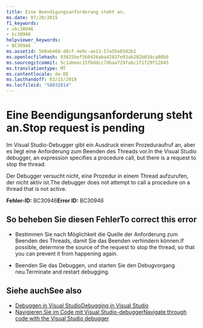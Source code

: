 ```yaml
---
title: Eine Beendigungsanforderung steht an.
ms.date: 07/20/2015
f1_keywords:
- vbc30946
- bc30946
helpviewer_keywords:
- BC30946
ms.assetid: 560ab468-d8cf-4e9c-ae13-57a55e83d2b1
ms.openlocfilehash: 93025bef560426aba42837e93ab282b034ca88b6
ms.sourcegitcommit: 5c1abeec15fbddcc7dbaa729fabc1f1f29f12045
ms.translationtype: MT
ms.contentlocale: de-DE
ms.lasthandoff: 03/15/2019
ms.locfileid: "58032814"
---
```

# <a name="stop-request-is-pending"></a><span data-ttu-id="9e096-102">Eine Beendigungsanforderung steht an.</span><span class="sxs-lookup"><span data-stu-id="9e096-102">Stop request is pending</span></span>
<span data-ttu-id="9e096-103">Im Visual Studio-Debugger gibt ein Ausdruck einen Prozeduraufruf an, aber es liegt eine Anforderung zum Beenden des Threads vor.</span><span class="sxs-lookup"><span data-stu-id="9e096-103">In the Visual Studio debugger, an expression specifies a procedure call, but there is a request to stop the thread.</span></span>  
  
 <span data-ttu-id="9e096-104">Der Debugger versucht nicht, eine Prozedur in einem Thread aufzurufen, der nicht aktiv ist.</span><span class="sxs-lookup"><span data-stu-id="9e096-104">The debugger does not attempt to call a procedure on a thread that is not active.</span></span>  
  
 <span data-ttu-id="9e096-105">**Fehler-ID:** BC30946</span><span class="sxs-lookup"><span data-stu-id="9e096-105">**Error ID:** BC30946</span></span>  
  
## <a name="to-correct-this-error"></a><span data-ttu-id="9e096-106">So beheben Sie diesen Fehler</span><span class="sxs-lookup"><span data-stu-id="9e096-106">To correct this error</span></span>  
  
-   <span data-ttu-id="9e096-107">Bestimmen Sie nach Möglichkeit die Quelle der Anforderung zum Beenden des Threads, damit Sie das Beenden verhindern können.</span><span class="sxs-lookup"><span data-stu-id="9e096-107">If possible, determine the source of the request to stop the thread, so that you can prevent it from happening again.</span></span>  
  
-   <span data-ttu-id="9e096-108">Beenden Sie das Debuggen, und starten Sie den Debugvorgang neu.</span><span class="sxs-lookup"><span data-stu-id="9e096-108">Terminate and restart debugging.</span></span>  
  
## <a name="see-also"></a><span data-ttu-id="9e096-109">Siehe auch</span><span class="sxs-lookup"><span data-stu-id="9e096-109">See also</span></span>

- [<span data-ttu-id="9e096-110">Debuggen in Visual Studio</span><span class="sxs-lookup"><span data-stu-id="9e096-110">Debugging in Visual Studio</span></span>](/visualstudio/debugger/debugging-in-visual-studio)
- [<span data-ttu-id="9e096-111">Navigieren Sie im Code mit Visual Studio-debugger</span><span class="sxs-lookup"><span data-stu-id="9e096-111">Navigate through code with the Visual Studio debugger</span></span>](/visualstudio/debugger/navigating-through-code-with-the-debugger)
